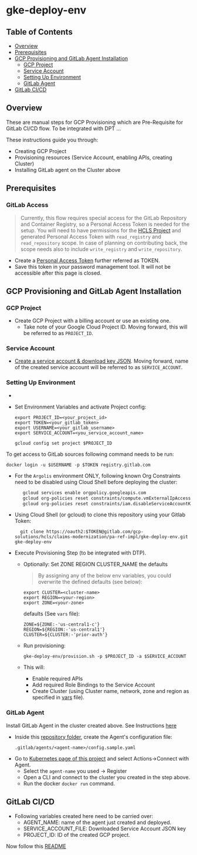 # gke-deploy-env
## Table of Contents
- [Overview](#overview)
- [Prerequisites](#prerequisites)
- [GCP Provisioning and GitLab Agent Installation](#gcp-agent)
  * [GCP Project](#gcp-project)
  * [Service Account](#service-account)
  * [Setting Up Environment](#setting-up-environment)
  * [GitLab Agent](#gitlab-agent)
- [GitLab CI/CD](#gitlab_ci_cd)

## Overview                 

These are manual steps for GCP Provisioning which are Pre-Requisite for GitLab CI/CD flow.
To be integrated with DPT ...   

These instructions guide you through:
- Creating GCP Project
- Provisioning resources (Service Account, enabling APIs, creating Cluster)
- Installing GitLab agent on the Cluster above

## Prerequisites  <a name="prerequisites"></a>

### GitLab Access
> Currently, this flow requires special access for the GitLab Repository and Container Registry, so a Personal Access Token is needed for the setup.
You will need to have permissions for the [HCLS Project](https://gitlab.com/gcp-solutions/hcls/claims-modernization) and generated Personal Access Token with `read_registry` and `read_repository` scope.
In case of planning on contributing back, the scope needs also to include `write_registry` and `write_repository`.

- Create a [Personal Access Token](https://docs.gitlab.com/ee/user/profile/personal_access_tokens.html#create-a-personal-access-token) further referred as TOKEN.
- Save this token in your password management tool. It will not be accessible after this page is closed.

## GCP Provisioning and GitLab Agent Installation <a name="gcp_agent"></a>

### GCP Project
- Create GCP Project with a billing account or use an existing one. 
  * Take note of your Google Cloud Project ID. Moving forward, this will be referred to as `PROJECT_ID`.

### Service Account
- [Create a service account & download key JSON](https://cloud.google.com/docs/authentication/getting-started#creating_a_service_account). 
Moving forward,  name of the created service account will be referred to as `SERVICE_ACCOUNT`.


### Setting Up Environment
- 


- Set Environment Variables and activate Project config:
  ```shell
  export PROJECT_ID=<your_project_id>
  export TOKEN=<your_gitlab_token>
  export USERNAME=<your_gitlab_username>
  export SERVICE_ACCOUNT=<you_service_account_name>
  ```
  
  ```shell
  gcloud config set project $PROJECT_ID
  ```

To get access to GitLab sources following command needs to be run:
```shell
docker login -u $USERNAME -p $TOKEN registry.gitlab.com
```

- For the `Argolis` environment ONLY, following known Org Constraints need to be disabled using Cloud Shell before deploying the cluster:

  ```sh
     gcloud services enable orgpolicy.googleapis.com
     gcloud org-policies reset constraints/compute.vmExternalIpAccess --project $PROJECT_ID
     gcloud org-policies reset constraints/iam.disableServiceAccountKeyCreation --project $PROJECT_ID
  ```

- Using Cloud Shell (or gcloud) to clone this repository using your Gitlab Token:
    ```shell
      git clone https://oauth2:$TOKEN@gitlab.com/gcp-solutions/hcls/claims-modernization/pa-ref-impl/gke-deploy-env.git gke-deploy-env
    ```

- Execute Provisioning Step (to be integrated with DTP).  
  * Optionally: Set ZONE REGION CLUSTER_NAME the defaults
    > By assigning any of the below env variables, you could overwrite the defined defaults (see below):
    ```shell
    export CLUSTER=<cluster-name>
    export REGION=<your-region>
    export ZONE=<your-zone>
    ```

    defaults (See `vars` file):
    ```shell
    ZONE=${ZONE:-'us-central1-c'}
    REGION=${REGION:-'us-central1'}
    CLUSTER=${CLUSTER:-'prior-auth'}
    ```
  * Run provisioning:
    ```shell
    gke-deploy-env/provision.sh -p $PROJECT_ID -a $SERVICE_ACCOUNT
    ```
  * This will:
      - Enable required APIs
      - Add required Role Bindings to the Service Account
      - Create Cluster (using Cluster name, network, zone and region as specified in [vars](vars) file).

### GitLab Agent <a name="gitlab-agent"></a>
Install GitLab Agent in the cluster created above. See Instructions [here](https://docs.gitlab.com/ee/user/clusters/agent/install/index.html#create-the-agents-configuration-file)
- Inside this [repository folder](https://gitlab.com/gcp-solutions/hcls/claims-modernization/pa-ref-impl/gke-deploy-env/-/tree/main/.gitlab/agents), create the Agent's configuration file:
  ```shell
  .gitlab/agents/<agent-name>/config.sample.yaml
  ```
- Go to [Kubernetes page of this project](https://gitlab.com/gcp-solutions/hcls/claims-modernization/pa-ref-impl/gke-deploy-env/-/clusters) and select Actions->Connect with Agent.
  - Select the `agent-name` you used -> Register
  - Open a CLI and connect to the cluster you created in the step above. 
  - Run the docker `docker run` command.

## GitLab CI/CD <a name="gitlab_ci_cd"></a>
- Following variables created here need to be carried over:
  - AGENT_NAME: name of the agent just created and deployed. 
  - SERVICE_ACCOUNT_FILE: Downloaded Service Account JSON key
  - PROJECT_ID: ID of the created GCP project.
  
Now follow this [README](https://gitlab.com/gcp-solutions/hcls/claims-modernization/pa-ref-impl/DRLS-GCP/-/blob/main/GitLabREADME.md)







